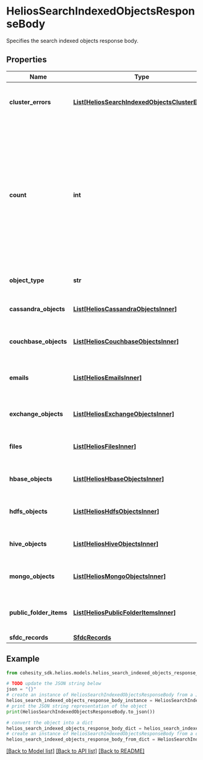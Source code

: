 # HeliosSearchIndexedObjectsResponseBody

Specifies the search indexed objects response body.

## Properties

Name | Type | Description | Notes
------------ | ------------- | ------------- | -------------
**cluster_errors** | [**List[HeliosSearchIndexedObjectsClusterError]**](HeliosSearchIndexedObjectsClusterError.md) | A List of errors that occured on a subset of clusters. | [optional] 
**count** | **int** | Specifies the total number of indexed objects that match the filter and search criteria. Use this value to determine how many additional requests are required to get the full result. | [optional] 
**object_type** | **str** | Specifies the object type. | [optional] 
**cassandra_objects** | [**List[HeliosCassandraObjectsInner]**](HeliosCassandraObjectsInner.md) | Specifies the indexed Cassandra objects. | [optional] 
**couchbase_objects** | [**List[HeliosCouchbaseObjectsInner]**](HeliosCouchbaseObjectsInner.md) | Specifies the indexed Couchbase objects. | [optional] 
**emails** | [**List[HeliosEmailsInner]**](HeliosEmailsInner.md) | Specifies the indexed emails and email folders. | [optional] 
**exchange_objects** | [**List[HeliosExchangeObjectsInner]**](HeliosExchangeObjectsInner.md) | Specifies the indexed HDFS objects. | [optional] 
**files** | [**List[HeliosFilesInner]**](HeliosFilesInner.md) | Specifies the indexed files and file folders. | [optional] 
**hbase_objects** | [**List[HeliosHbaseObjectsInner]**](HeliosHbaseObjectsInner.md) | Specifies the indexed Hbase objects. | [optional] 
**hdfs_objects** | [**List[HeliosHdfsObjectsInner]**](HeliosHdfsObjectsInner.md) | Specifies the indexed HDFS objects. | [optional] 
**hive_objects** | [**List[HeliosHiveObjectsInner]**](HeliosHiveObjectsInner.md) | Specifies the indexed Hive objects. | [optional] 
**mongo_objects** | [**List[HeliosMongoObjectsInner]**](HeliosMongoObjectsInner.md) | Specifies the indexed Mongo objects. | [optional] 
**public_folder_items** | [**List[HeliosPublicFolderItemsInner]**](HeliosPublicFolderItemsInner.md) | Specifies the indexed Public folder items. | [optional] 
**sfdc_records** | [**SfdcRecords**](SfdcRecords.md) |  | [optional] 

## Example

```python
from cohesity_sdk.helios.models.helios_search_indexed_objects_response_body import HeliosSearchIndexedObjectsResponseBody

# TODO update the JSON string below
json = "{}"
# create an instance of HeliosSearchIndexedObjectsResponseBody from a JSON string
helios_search_indexed_objects_response_body_instance = HeliosSearchIndexedObjectsResponseBody.from_json(json)
# print the JSON string representation of the object
print(HeliosSearchIndexedObjectsResponseBody.to_json())

# convert the object into a dict
helios_search_indexed_objects_response_body_dict = helios_search_indexed_objects_response_body_instance.to_dict()
# create an instance of HeliosSearchIndexedObjectsResponseBody from a dict
helios_search_indexed_objects_response_body_from_dict = HeliosSearchIndexedObjectsResponseBody.from_dict(helios_search_indexed_objects_response_body_dict)
```
[[Back to Model list]](../README.md#documentation-for-models) [[Back to API list]](../README.md#documentation-for-api-endpoints) [[Back to README]](../README.md)


